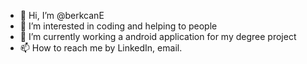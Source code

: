 - 👋 Hi, I’m @berkcanE
- 👀 I’m interested in coding and helping to people
- 🌱 I’m currently working a android application for my degree project
- 📫 How to reach me by LinkedIn, email.
